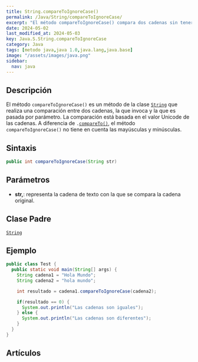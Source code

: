 ```yaml
---
title: String.compareToIgnoreCase()
permalink: /Java/String/compareToIgnoreCase/
excerpt: "El método compareToIgnoreCase() compara dos cadenas sin tener en cuenta las mayúsculas y minúsculas."
date: 2024-05-02
last_modified_at: 2024-05-03
key: Java.S.String.compareToIgnoreCase
category: Java
tags: [metodo java,java 1.0,java.lang,java.base]
image: "/assets/images/java.png"
sidebar:
  nav: java
---
```


## Descripción


El método `compareToIgnoreCase()` es un método de la clase [`String`](https://www.w3api.com/Java/String/) que realiza una comparación entre dos cadenas, la que invoca y la que es pasada por parámetro. La comparación está basada en el valor Unicode de las cadenas. A diferencia de `.`[`compareTo()`](https://www.w3api.com/Java/String/compareTo/), el método `compareToIgnoreCase()` no tiene en cuenta las mayúsculas y minúsculas.


## Sintaxis


```java
public int compareToIgnoreCase(String str)
```


## Parámetros

- **str,**: representa la cadena de texto con la que se compara la cadena original.

## Clase Padre


[`String`](https://www.w3api.com/Java/String/)


## Ejemplo


```java
public class Test {
  public static void main(String[] args) {
    String cadena1 = "Hola Mundo";
    String cadena2 = "hola mundo";

    int resultado = cadena1.compareToIgnoreCase(cadena2);

    if(resultado == 0) {
      System.out.println("Las cadenas son iguales");
    } else {
      System.out.println("Las cadenas son diferentes");
    }
  }
}
```


## Artículos

